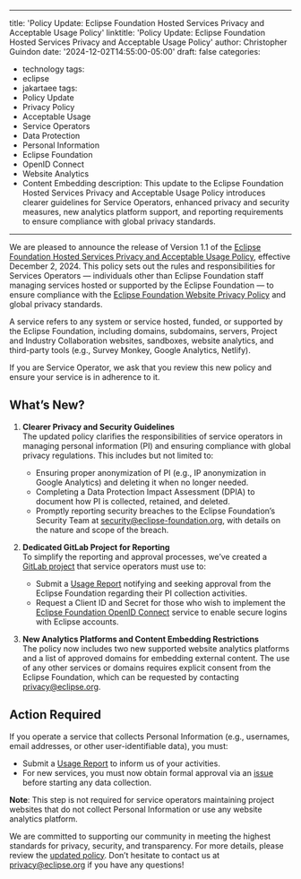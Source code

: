 
---
title: 'Policy Update: Eclipse Foundation Hosted Services Privacy and Acceptable Usage Policy'
linktitle: 'Policy Update: Eclipse Foundation Hosted Services Privacy and Acceptable Usage Policy'
author: Christopher Guindon
date: '2024-12-02T14:55:00-05:00'
draft: false
categories:
  - technology
tags:
  - eclipse
  - jakartaee
tags:
  - Policy Update
  - Privacy Policy
  - Acceptable Usage
  - Service Operators
  - Data Protection
  - Personal Information
  - Eclipse Foundation
  - OpenID Connect
  - Website Analytics
  - Content Embedding
description: This update to the Eclipse Foundation Hosted Services Privacy and Acceptable Usage Policy introduces clearer guidelines for Service Operators, enhanced privacy and security measures, new analytics platform support, and reporting requirements to ensure compliance with global privacy standards.
---

We are pleased to announce the release of Version 1.1 of the [Eclipse Foundation Hosted Services Privacy and Acceptable Usage Policy](https://www.eclipse.org/org/documents/eclipse-foundation-hosted-services-privacy-and-acceptable-usage-policy.pdf?v=1.1), effective December 2, 2024. This policy sets out the rules and responsibilities for Services Operators — individuals other than Eclipse Foundation staff managing services hosted or supported by the Eclipse Foundation — to ensure compliance  with the [Eclipse Foundation Website Privacy Policy](https://www.eclipse.org/legal/privacy/) and global privacy standards.

A service refers to any system or service hosted, funded, or supported by the Eclipse Foundation, including domains, subdomains, servers, Project and Industry Collaboration websites, sandboxes, website analytics, and third-party tools (e.g., Survey Monkey, Google Analytics, Netlify).

If you are Service Operator, we ask that you review this new policy and ensure your service is in adherence to it.


## What’s New?


1. **Clearer Privacy and Security Guidelines** \
The updated policy clarifies the responsibilities of service operators in managing personal information (PI) and ensuring compliance with global privacy regulations. This includes but not limited to:

    * Ensuring proper anonymization of PI (e.g., IP anonymization in Google Analytics) and deleting it when no longer needed.
    * Completing a Data Protection Impact Assessment (DPIA) to document how PI is collected, retained, and deleted.
    * Promptly reporting security breaches to the Eclipse Foundation’s Security Team at [security@eclipse-foundation.org](mailto:security@eclipse-foundation.org), with details on the nature and scope of the breach.

2. **Dedicated GitLab Project for Reporting** \
To simplify the reporting and approval processes, we’ve created a [GitLab project](https://gitlab.eclipse.org/eclipsefdn/hosted-services-privacy-and-acceptable-usage-policy) that service operators must use to:
    * Submit a [Usage Report](https://gitlab.eclipse.org/eclipsefdn/hosted-services-privacy-and-acceptable-usage-policy/-/issues/new?issuable_template=usage_report) notifying and seeking approval from the Eclipse Foundation regarding their PI collection activities.
    * Request a Client ID and Secret for those who wish to implement the [Eclipse Foundation OpenID Connect](https://gitlab.eclipse.org/eclipsefdn/hosted-services-privacy-and-acceptable-usage-policy/-/issues/new?issuable_template=eclipsefdn_openid_connect) service to enable secure logins with Eclipse accounts.

3. **New Analytics Platforms and Content Embedding Restrictions** \
The policy now includes two new supported website analytics platforms and a list of approved domains for embedding external content. The use of any other services or domains requires explicit consent from the Eclipse Foundation, which can be requested by contacting [privacy@eclipse.org](mailto:privacy@eclipse.org).


## Action Required

If you operate a service that collects Personal Information (e.g., usernames, email addresses, or other user-identifiable data), you must:


* Submit a [Usage Report](https://gitlab.eclipse.org/eclipsefdn/hosted-services-privacy-and-acceptable-usage-policy/-/issues/new?issuable_template=usage_report) to inform us of your activities.
* For new services, you must now obtain formal approval via an [issue](https://gitlab.eclipse.org/eclipsefdn/hosted-services-privacy-and-acceptable-usage-policy/-/issues/new?issuable_template=usage_report) before starting any data collection.

**Note**: This step is not required for service operators maintaining project websites that do not collect Personal Information or use any website analytics platform.

We are committed to supporting our community in meeting the highest standards for privacy, security, and transparency. For more details, please review the [updated policy](https://www.eclipse.org/org/documents/eclipse-foundation-hosted-services-privacy-and-acceptable-usage-policy.pdf?v1.1). Don’t hesitate to contact us at [privacy@eclipse.org](mailto:privacy@eclipse.org) if you have any questions!

